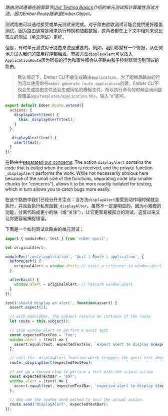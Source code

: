 _路由测试遵循在前面章节[Unit Testing Basics]介绍的单元测试和计算属性测试方法，因为Ember.Route继承至Ember.Object。_

测试路由可以通过接受或单元测试来完成。对于路由验收测试可能会提供更好覆盖测试，因为路由通常是用来执行转换和加载数据，这两者都在上下文中相对来说比孤立的测试（单元测试）更好。

但是，有时单元测试对于路由来说是重要的。例如，我们希望有一个警报，从任何地方进入我们的应用程序都触发。警报方法`displayAlert`可以放入`ApplicationRoute`因为所有的行为和事件都会从子路由和子控制器冒泡到顶端的路由。

> 默认情况下，Ember CLI不会生成路由`application`。为了能继承路由的行为可以使用命令`ember generate route application`创建。Ember CLI不仅会生成路由文件还会生成同名的模板文件，所以执行命令的时候会询问是否覆盖`app/templates/application.hbs`，输入“n”即可。

```app/routes/application.js
export default Ember.Route.extend({
  actions: {
    displayAlert(text) {
      this._displayAlert(text);
    }
  },

  _displayAlert(text) {
    alert(text);
  }
});
```

在路由中[separated our concerns](http://en.wikipedia.org/wiki/Separation_of_concerns):
The action `displayAlert` contains the code that is called when the action is 
received, and the private function `_displayAlert` performs the work. While not 
necessarily obvious here because of the small size of the functions, separating 
code into smaller chunks (or "concerns"), allows it to be more readily isolated 
for testing, which in turn allows you to catch bugs more easily.

在这个路由中我们已经分开关注点：当方法`displayAlert`接受到动作哦时候就会执行，并且会执行私有函数`_displayAlter`。虽然不一定是明显的，因为小规模的功能，分离代码成更小的块（或“关注”），让它更容易被孤立的测试，这反过来又让你更容易捕捉错误。

下面是一个如何测试此路由的单元测试：

```tests/unit/routes/application-test.js
import { moduleFor, test } from 'ember-qunit';

let originalAlert;

moduleFor('route:application', 'Unit | Route | application', {
  beforeEach() {
    originalAlert = window.alert; // store a reference to window.alert
  },

  afterEach() {
    window.alert = originalAlert; // restore window.alert
  }
});

test('should display an alert', function(assert) {
  assert.expect(2);

  // with moduleFor, the subject returns an instance of the route
  let route = this.subject();

  // stub window.alert to perform a qunit test
  const expectedTextFoo = 'foo';
  window.alert = (text) => {
    assert.equal(text, expectedTextFoo, `expect alert to display ${expectedTextFoo}`);
  };

  // call the _displayAlert function which triggers the qunit test above
  route._displayAlert(expectedTextFoo);

  // set up a second stub to perform a test with the actual action
  const expectedTextBar = 'bar';
  window.alert = (text) => {
    assert.equal(text, expectedTextBar, `expected alert to display ${expectedTextBar}`);
  };
    
  // Now use the routes send method to test the actual action
  route.send('displayAlert', expectedTextBar);
});
```

[Unit Testing Basics]: ../unit-testing-basics
[separated our concerns]: http://en.wikipedia.org/wiki/Separation_of_concerns
